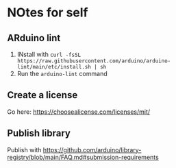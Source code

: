 # NOtes for self

## ARduino lint

1. INstall with `curl -fsSL https://raw.githubusercontent.com/arduino/arduino-lint/main/etc/install.sh | sh`
2. Run the `arduino-lint` command

## Create a license

Go here: https://choosealicense.com/licenses/mit/

## Publish library

Publish with https://github.com/arduino/library-registry/blob/main/FAQ.md#submission-requirements
